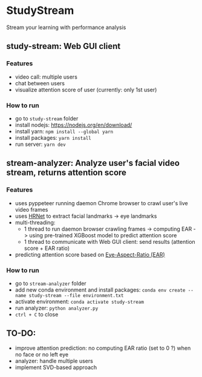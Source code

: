 # StudyStream

Stream your learning with performance analysis 

## **study-stream**: Web GUI client

### Features
- video call: multiple users
- chat between users
- visualize attention score of user (currently: only 1st user)

### How to run
- go to `study-stream` folder
- install nodejs: https://nodejs.org/en/download/
- install yarn: `npm install --global yarn`
- install packages: `yarn install`
- run server: `yarn dev`

## **stream-analyzer**: Analyze user's facial video stream, returns attention score

### Features
- uses pyppeteer running daemon Chrome browser to crawl user's live video frames
- uses [HRNet](https://github.com/HRNet/HRNet-Facial-Landmark-Detection) to extract facial landmarks -> eye landmarks
- multi-threading: 
    - 1 thread to run daemon browser crawling frames -> computing EAR -> using pre-trained XGBoost model to predict attention score
    - 1 thread to communicate with Web GUI client: send results (attention score + EAR ratio)
- predicting attention score based on [Eye-Aspect-Ratio (EAR)](https://ieeexplore.ieee.org/document/9857021)

### How to run
- go to `stream-analyzer` folder
- add new conda environment and install packages: `conda env create --name study-stream --file environment.txt`
- activate environment: `conda activate study-stream`
- run analyzer: `python analyzer.py`
- `ctrl + C` to close

## TO-DO:

- improve attention prediction: no computing EAR ratio (set to 0 ?) when no face or no left eye
- analyzer: handle multiple users
- implement SVD-based approach